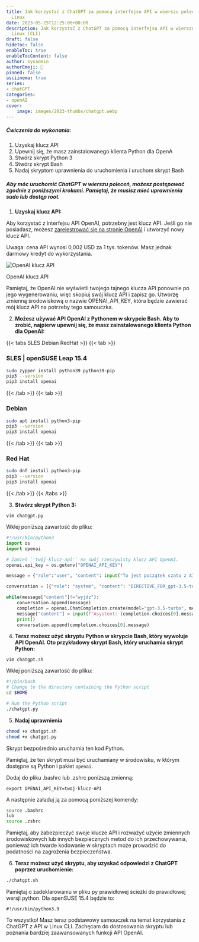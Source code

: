 ```yaml
---
title: Jak korzystać z ChatGPT za pomocą interfejsu API w wierszu poleceń systemu
  Linux
date: 2023-05-25T12:25:00+00:00
description: Jak korzystać z ChatGPT za pomocą interfejsu API w wierszu poleceń systemu
  Linux (CLI)
draft: false
hideToc: false
enableToc: true
enableTocContent: false
author: sysadmin
authorEmoji: 🐧
pinned: false
asciinema: true
series:
- chatGPT
categories:
- openAI
cover:
    image: images/2023-thumbs/chatgpt.webp
---
```

##### Ćwiczenia do wykonania:
1. Uzyskaj klucz API
2. Upewnij się, że masz zainstalowanego klienta Python dla OpenA
3. Stwórz skrypt Python 3
4. Stwórz skrypt Bash
5. Nadaj skryptom uprawnienia do uruchomienia i uruchom skrypt Bash

<script async id="asciicast-587324" src="https://asciinema.org/a/587324.js"></script>

##### Aby móc uruchomić ChatGPT w wierszu poleceń, możesz postępować zgodnie z poniższymi krokami. Pamiętaj, że musisz mieć uprawnienia sudo lub dostęp root.


1. **Uzyskaj klucz API:**

Aby korzystać z interfejsu API OpenAI, potrzebny jest klucz API. Jeśli go nie posiadasz, możesz [zarejestrować się na stronie OpenAI](https://beta.openai.com/account/api-keys) i utworzyć nowy klucz API.

Uwaga: cena API wynosi 0,002 USD za 1 tys. tokenów. Masz jednak darmowy kredyt do wykorzystania.

![OpenAI klucz API](/images/2023/API-keys-create.webp "OpenAI klucz API")
<figcaption>OpenAI klucz API</figcaption>

Pamiętaj, że OpenAI nie wyświetli twojego tajnego klucza API ponownie po jego wygenerowaniu, więc skopiuj swój klucz API i zapisz go. Utworzę zmienną środowiskową o nazwie OPENAI_API_KEY, która będzie zawierać mój klucz API na potrzeby tego samouczka.

2. **Możesz używać API OpenAI z Pythonem w skrypcie Bash. Aby to zrobić, najpierw upewnij się, że masz zainstalowanego klienta Python dla OpenAI:**

{{< tabs SLES Debian RedHat >}}
  {{< tab >}}
  ### SLES | openSUSE Leap 15.4
  ```bash
  sudo zypper install python39 python39-pip
  pip3 --version
  pip3 install openai
  ```  
  {{< /tab >}}
  {{< tab >}}
  ### Debian
  ```bash
  sudo apt install python3-pip
  pip3 --version
  pip3 install openai
  ```
  {{< /tab >}}
  {{< tab >}}
  ### Red Hat
  ```bash
  sudo dnf install python3-pip
  pip3 --version
  pip3 install openai
  ```
  {{< /tab >}}
{{< /tabs >}}


3. **Stwórz skrypt Python 3:**

```
vim chatgpt.py
```

Wklej poniższą zawartość do pliku:

```python
#!/usr/bin/python3
import os
import openai

# Zamień `'twój-klucz-api'` na swój rzeczywisty klucz API OpenAI. 
openai.api_key = os.getenv("OPENAI_API_KEY")

message = {"role":"user", "content": input("To jest początek czatu z AI. [Aby wyjść, wpisz \"wyjdz\".]\nTy: ")};

conversation = [{"role": "system", "content": "DIRECTIVE_FOR_gpt-3.5-turbo"}]

while(message["content"]!="wyjdz"):
    conversation.append(message)
    completion = openai.ChatCompletion.create(model="gpt-3.5-turbo", messages=conversation)
    message["content"] = input(f"Asystent: {completion.choices[0].message.content} \nTy: ")
    print()
    conversation.append(completion.choices[0].message)
```

4. **Teraz możesz użyć skryptu Python w skrypcie Bash, który wywołuje API OpenAI. Oto przykładowy skrypt Bash, który uruchamia skrypt Python:**

```
vim chatgpt.sh
```

Wklej poniższą zawartość do pliku:

```bash
#!/bin/bash
# Change to the directory containing the Python script
cd $HOME

# Run the Python script
./chatgpt.py
```

5. **Nadaj uprawnienia**

```bash
chmod +x chatgpt.sh
chmod +x chatgpt.py
```

Skrypt bezpośrednio uruchamia ten kod Python.

Pamiętaj, że ten skrypt musi być uruchamiany w środowisku, w którym dostępne są Python i pakiet `openai`.

Dodaj do pliku .bashrc lub .zshrc poniższą zmienną:

```
export OPENAI_API_KEY=twoj-klucz-API
```

A następnie załaduj ją za pomocą poniższej komendy:

```bash
source .bashrc
lub
source .zshrc
```

Pamiętaj, aby zabezpieczyć swoje klucze API i rozważyć użycie zmiennych środowiskowych lub innych bezpiecznych metod do ich przechowywania, ponieważ ich twarde kodowanie w skryptach może prowadzić do podatności na zagrożenia bezpieczeństwa.

6. **Teraz możesz użyć skryptu, aby uzyskać odpowiedzi z ChatGPT poprzez uruchomienie:**

```bash
./chatgpt.sh
```

Pamiętaj o zadeklarowaniu w pliku py prawidłowej ścieżki do prawidłowej wersji python. Dla openSUSE 15.4 będzie to:

```vim
#!/usr/bin/python3.9
```

To wszystko! Masz teraz podstawowy samouczek na temat korzystania z ChatGPT z API w Linux CLI. Zachęcam do dostosowania skryptu lub poznania bardziej zaawansowanych funkcji API OpenAI.
